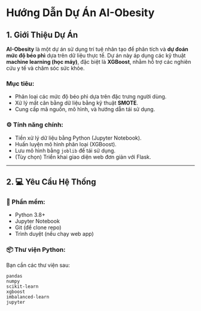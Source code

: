 # Hướng Dẫn Dự Án AI-Obesity

## 1. Giới Thiệu Dự Án

**AI-Obesity** là một dự án sử dụng trí tuệ nhân tạo để phân tích và **dự đoán mức độ béo phì** dựa trên dữ liệu thực tế. Dự án này áp dụng các kỹ thuật **machine learning (học máy)**, đặc biệt là **XGBoost**, nhằm hỗ trợ các nghiên cứu y tế và chăm sóc sức khỏe.

### Mục tiêu:
- Phân loại các mức độ béo phì dựa trên đặc trưng người dùng.
- Xử lý mất cân bằng dữ liệu bằng kỹ thuật **SMOTE**.
- Cung cấp mã nguồn, mô hình, và hướng dẫn tái sử dụng.

### ⚙️ Tính năng chính:
- Tiền xử lý dữ liệu bằng Python (Jupyter Notebook).
- Huấn luyện mô hình phân loại (XGBoost).
- Lưu mô hình bằng `joblib` để tái sử dụng.
- (Tùy chọn) Triển khai giao diện web đơn giản với Flask.

---

## 2. 💻 Yêu Cầu Hệ Thống

### 🧩 Phần mềm:
- Python 3.8+
- Jupyter Notebook
- Git (để clone repo)
- Trình duyệt (nếu chạy web app)

### 📦 Thư viện Python:
Bạn cần các thư viện sau:

```text
pandas
numpy
scikit-learn
xgboost
imbalanced-learn
jupyter
